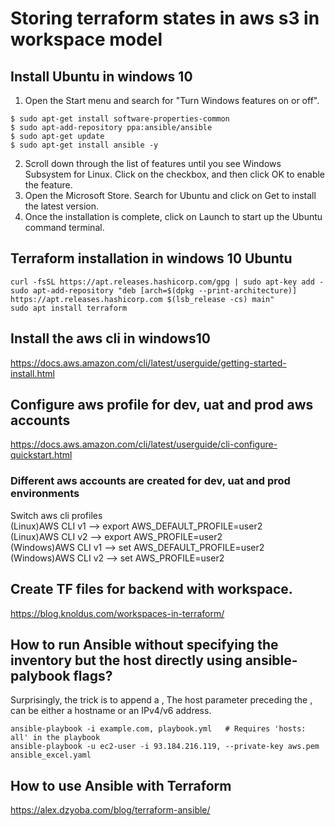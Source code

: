 # Storing terraform states in aws s3 in workspace model
## Install Ubuntu in windows 10
1. Open the Start menu and search for "Turn Windows features on or off".  
```$ sudo apt-get update  
$ sudo apt-get install software-properties-common  
$ sudo apt-add-repository ppa:ansible/ansible    
$ sudo apt-get update  
$ sudo apt-get install ansible -y  
```
2. Scroll down through the list of features until you see Windows Subsystem for Linux. Click on the checkbox, and then click OK to enable the feature.  
3. Open the Microsoft Store. Search for Ubuntu and click on Get to install the latest version.  
4. Once the installation is complete, click on Launch to start up the Ubuntu command terminal.  
## Terraform installation in windows 10 Ubuntu
```
curl -fsSL https://apt.releases.hashicorp.com/gpg | sudo apt-key add -  
sudo apt-add-repository "deb [arch=$(dpkg --print-architecture)] https://apt.releases.hashicorp.com $(lsb_release -cs) main"  
sudo apt install terraform  
```
## Install the aws cli in windows10 
https://docs.aws.amazon.com/cli/latest/userguide/getting-started-install.html
## Configure aws profile for dev, uat and prod aws accounts
https://docs.aws.amazon.com/cli/latest/userguide/cli-configure-quickstart.html
### Different aws accounts are created for dev, uat and prod environments
Switch aws cli profiles   
(Linux)AWS CLI v1  -->  export AWS_DEFAULT_PROFILE=user2   
(Linux)AWS CLI v2  -->  export AWS_PROFILE=user2   
(Windows)AWS CLI v1  -->  set AWS_DEFAULT_PROFILE=user2   
(Windows)AWS CLI v2  -->  set AWS_PROFILE=user2   
## Create TF files for backend with workspace.
https://blog.knoldus.com/workspaces-in-terraform/

## How to run Ansible without specifying the inventory but the host directly using ansible-palybook flags?  
Surprisingly, the trick is to append a ,
The host parameter preceding the , can be either a hostname or an IPv4/v6 address.
```
ansible-playbook -i example.com, playbook.yml   # Requires 'hosts: all' in the playbook  
ansible-playbook -u ec2-user -i 93.184.216.119, --private-key aws.pem ansible_excel.yaml  
```
## How to use Ansible with Terraform  
https://alex.dzyoba.com/blog/terraform-ansible/  
